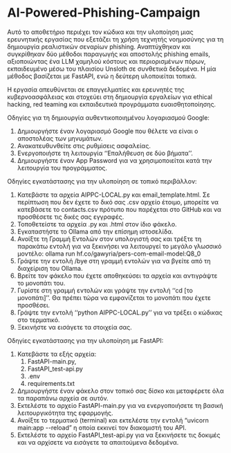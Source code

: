 # AI-Powered-Phishing-Campaign

Αυτό το αποθετήριο περιέχει τον κώδικα και την υλοποίηση μιας ερευνητικής εργασίας που εξετάζει τη χρήση τεχνητής νοημοσύνης για τη δημιουργία ρεαλιστικών σεναρίων phishing. Αναπτύχθηκαν και συγκρίθηκαν δύο μέθοδοι παραγωγής και αποστολής phishing emails, αξιοποιώντας ένα LLM χαμηλού κόστους και περιορισμένων πόρων, εκπαιδευμένο μέσω του πλαισίου Unsloth σε συνθετικά δεδομένα. Η μία μέθοδος βασίζεται με FastAPI, ενώ η δεύτερη υλοποιείται τοπικά.

Η εργασία απευθύνεται σε επαγγελματίες και ερευνητές της κυβερνοασφάλειας και στοχεύει στη δημιουργία εργαλείων για ethical hacking, red teaming και εκπαιδευτικά προγράμματα ευαισθητοποίησης.

Οδηγίες για τη δημιουργία αυθεντικοποιημένου λογαριασμού Google:
1. 	Δημιουργήστε έναν λογαριασμό Google που θέλετε να είναι ο αποστολέας των μηνυμάτων.
2. 	Ανακατευθυνθείτε στις ρυθμίσεις ασφαλείας.
3. 	Ενεργοποιήστε τη λειτουργία ‘‘Επαλήθευση σε δύο βήματα’’.
4. 	Δημιουργήστε έναν App Password για να χρησιμοποιείται κατά την λειτουργία του προγράμματος.
 
Οδηγίες εγκατάστασης για την υλοποίηση σε τοπικό περιβάλλον:
1. 	Κατεβάστε τα αρχεία AIPPC-LOCAL.py και email_template.html. Σε περίπτωση που δεν έχετε το δικό σας .csv αρχείο έτοιμο, μπορείτε να κατεβάσετε το contacts.csv πρότυπο που παρέχεται στο GitHub και να προσθέσετε τις δικές σας εγγραφές.
2. 	Τοποθετείστε τα αρχεία .py και .html στον ίδιο φάκελο.
3. 	Εγκαταστήστε το Ollama από την επίσημη ιστοσελίδα.
4. 	Ανοίξτε τη Γραμμή Εντολών στον υπολογιστή σας και τρέξτε τη παρακάτω εντολή για να ξεκινήσει να λειτουργεί το μεγάλο γλωσσικό μοντέλο:
   ollama run hf.co/gawyria/pers-com-email-model:Q8_0
5. 	Γράψτε την εντολή /bye στη γραμμή εντολών για να βγείτε από τη διαχείριση του Ollama.
6. 	Βρείτε τον φάκελο που έχετε αποθηκεύσει τα αρχεία και αντιγράψτε το μονοπάτι του.
7. 	Γυρίστε στη γραμμή εντολών και γράψτε την εντολή ‘‘cd [το μονοπάτι]’’. Θα πρέπει τώρα να εμφανίζεται το μονοπάτι που έχετε προσθέσει.
8. 	Γράψτε την εντολή ‘‘python AIPPC-LOCAL.py’’ για να τρέξει ο κώδικας στο τερματικό.
9. 	Ξεκινήστε να εισάγετε τα στοιχεία σας.

Οδηγίες εγκατάστασης για την υλοποίηση με FastAPI: 
1. Κατεβάστε τα εξής αρχεία: 
   1) FastAPI-main.py, 
   2) FastAPI_test-api.py 
   3) .env 
   4) requirements.txt 
2. Δημιουργήστε έναν φάκελο στον τοπικό σας δίσκο και μεταφέρετε όλα τα παραπάνω αρχεία σε αυτόν. 
3. Εκτελέστε το αρχείο FastAPI-main.py για να ενεργοποιήσετε τη βασική λειτουργικότητα της εφαρμογής. 
4. Ανοίξτε το τερματικό (terminal) και εκτελέστε την εντολή “uvicorn main:app --reload” η οποία εκκινεί τον διακομιστή του API. 
5. Εκτελέστε το αρχείο FastAPI_test-api.py για να ξεκινήσετε τις δοκιμές και να αρχίσετε να εισάγετε τα απαιτούμενα δεδομένα. 
